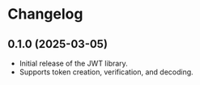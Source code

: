 # Changelog

## 0.1.0 (2025-03-05)
- Initial release of the JWT library.
- Supports token creation, verification, and decoding.